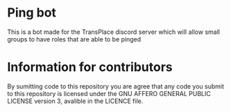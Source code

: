 # Ping bot
This is a bot made for the TransPlace discord server which will allow small groups to have roles that are able to be pinged

# Information for contributors
By sumitting code to this repository you are agree that any code you submit to this repository is licensed under the GNU AFFERO GENERAL PUBLIC LICENSE version 3, avalible in the LICENCE file.
